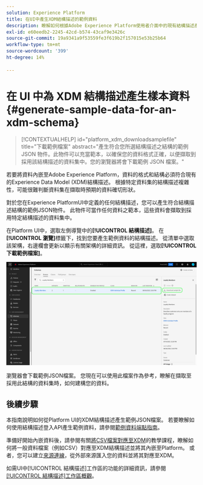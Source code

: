 ```yaml
---
solution: Experience Platform
title: 在UI中產生XDM結構描述的範例資料
description: 瞭解如何根據Adobe Experience Platform使用者介面中的現有結構描述產生範例JSON資料。
exl-id: e60eedb2-2245-42cd-b574-43caf9e3426c
source-git-commit: 19a9341a9f53559fe3f619b2f157015e53b25b64
workflow-type: tm+mt
source-wordcount: '399'
ht-degree: 14%

---
```


# 在 UI 中為 XDM 結構描述產生樣本資料 {#generate-sample-data-for-an-xdm-schema}

>[!CONTEXTUALHELP]
>id="platform_xdm_downloadsamplefile"
>title="下載範例檔案"
>abstract="產生符合您所選結構描述之結構的範例 JSON 物件。此物件可以充當範本，以確保您的資料格式正確，以便擷取到採用該結構描述的資料集中。您的瀏覽器將會下載範例 JSON 檔案。"

若要將資料內嵌至Adobe Experience Platform，資料的格式和結構必須符合現有的Experience Data Model (XDM)結構描述。 根據特定資料集的結構描述複雜性，可能很難判斷資料集在擷取時預期的資料確切形狀。

對於您在Experience PlatformUI中定義的任何結構描述，您可以產生符合結構描述結構的範例JSON物件。 此物件可當作任何資料之範本，這些資料會擷取到採用特定結構描述的資料集中。

在Platform UI中，選取左側導覽中的&#x200B;**[!UICONTROL 結構描述]**。 在&#x200B;**[!UICONTROL 瀏覽]**&#x200B;標籤下，找到您要產生範例資料的結構描述。 從清單中選取該架構，右邊欄會更新以顯示有關架構的詳細資訊。 從這裡，選取&#x200B;**[!UICONTROL 下載範例檔案]**。

![已選取結構描述的「結構描述」工作區的「瀏覽」索引標籤，並下載反白顯示的範例檔案。](../images/ui/sample/sample-data.png)

瀏覽器會下載範例JSON檔案。 您現在可以使用此檔案作為參考，瞭解在擷取至採用此結構的資料集時，如何建構您的資料。

## 後續步驟

本指南說明如何從Platform UI的XDM結構描述產生範例JSON檔案。 若要瞭解如何使用結構描述登入API產生範例資料，請參閱[範例資料端點指南](../api/sample-data.md)。

準備好開始內嵌資料後，請參閱有關[將CSV檔案對應至XDM](../../ingestion/tutorials/map-csv/overview.md)的教學課程，瞭解如何將一般資料檔案（例如CSV）對應至XDM結構描述並將其內嵌至Platform。 或者，您可以建立[來源連線](../../sources/home.md)，從外部來源匯入您的資料並將其對應至XDM。

如需UI中[!UICONTROL 結構描述]工作區的功能的詳細資訊，請參閱[[!UICONTROL 結構描述]工作區概觀](./overview.md)。
